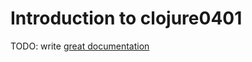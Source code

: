 # Introduction to clojure0401

TODO: write [great documentation](http://jacobian.org/writing/what-to-write/)
